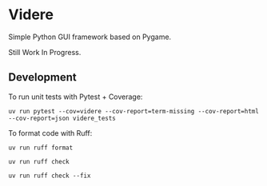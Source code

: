 # Videre

Simple Python GUI framework based on Pygame.

Still Work In Progress.

## Development

To run unit tests with Pytest + Coverage:

```
uv run pytest --cov=videre --cov-report=term-missing --cov-report=html --cov-report=json videre_tests
```

To format code with Ruff:

```
uv run ruff format

uv run ruff check

uv run ruff check --fix
```
